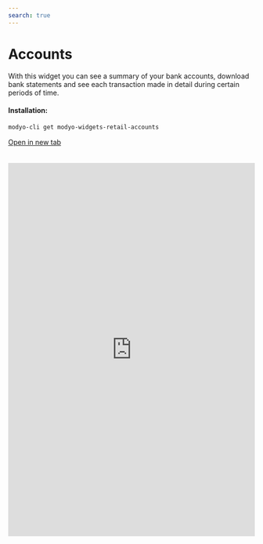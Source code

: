 ```yaml
---
search: true
---
```


# Accounts

With this widget you can see a summary of your bank accounts, download bank statements and see each transaction made in detail during certain periods of time.

#### Installation:

```bash
modyo-cli get modyo-widgets-retail-accounts
```

[Open in new tab](https://widgets.modyo.com/retail/accounts)

<iframe id="widgetFrame" src="https://widgets.modyo.com/retail/accounts" width="100%" frameBorder="0"  style="min-height:762px;overflow:auto;margin-top:20px;"></p>

<table spaces-before="0">
  <tr>
    <th>
      Feature
    </th>
    
    <th>
      Description
    </th>
  </tr>
  
  <tr>
    <td>
      Checking Account Summary
    </td>
    
    <td>
      Groups all of the client's investment accounts. Each investment account has its own tab with detailed information.
    </td>
  </tr>
  
  <tr>
    <td>
      View recent activity
    </td>
    
    <td>
      Focuses on all the information associated with a specific investment account, presenting the data numerically and graphically. Includes a section to view Dividends Paid as of the day of the consultation and another for shares in the portfolio. Allows users to configure the account, see investment details, obtain statements, track movements, and make payments to the account.
    </td>
  </tr>
  
  <tr>
    <td>
      Account Statements
    </td>
    
    <td>
      Displays account statements from previous periods which can be expanded to show the transactions of each selected account statement, sorted by date.<br><br> Clients can also search within the displayed transactions.
    </td>
  </tr>
  
  <tr>
    <td>
      Account Statements
    </td>
    
    <td>
      Displays a list of statements to review within a configurable date range. The statements appear as PDFs that can be downloaded and reviewed.
    </td>
  </tr>
  
  <tr>
    <td>
      Account Statements
    </td>
    
    <td>
      Lists the types of instruments that exist within the investment account. Includes a summary of all the specific instruments that correspond to the type of investment selected. Displays investment escrow, pricing, and distribution information. Through these summaries, you can review the details of the account transaction history. Allows the user to see the movements associated with the investment account.
    </td>
  </tr>
  
  <tr>
    <td>
      Account Statements
    </td>
    
    <td>
      Delivers a set of options that allow the user to select date periods and movement types, including transfer movements. Shows the specific movements and their detail, as well as all the operations that are pending and not yet completed.
    </td>
  </tr>
</table>
